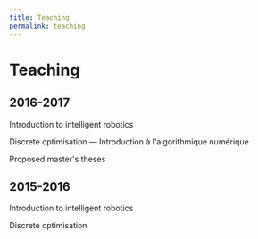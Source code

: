 ```yaml
---
title: Teaching
permalink: teaching
---
```


# Teaching

## 2016-2017

Introduction to intelligent robotics

Discrete optimisation — Introduction à l'algorithmique numérique

Proposed master's theses

## 2015-2016

Introduction to intelligent robotics

Discrete optimisation
